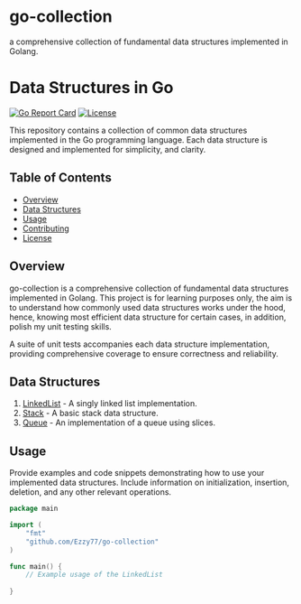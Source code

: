 # go-collection
a comprehensive collection of fundamental data structures implemented in Golang.

# Data Structures in Go

[![Go Report Card](https://goreportcard.com/badge/github.com/yourusername/your-repo)](https://goreportcard.com/report/github.com/yourusername/your-repo)
[![License](https://img.shields.io/badge/license-MIT-blue.svg)](https://opensource.org/licenses/MIT)

This repository contains a collection of common data structures implemented in the Go programming language. Each data structure is designed and implemented for simplicity, and clarity.

## Table of Contents

- [Overview](#overview)
- [Data Structures](#data-structures)
- [Usage](#usage)
- [Contributing](#contributing)
- [License](#license)

## Overview

go-collection is a comprehensive collection of fundamental data structures implemented in Golang. This project is for learning purposes only, the aim is to understand how commonly used data structures works under the hood, hence, knowing most efficient data structure for certain cases, in addition, polish my unit testing skills.

A suite of unit tests accompanies each data structure implementation, providing comprehensive coverage to ensure correctness and reliability. 

## Data Structures

1. [LinkedList](./linkedlist.go) - A singly linked list implementation.
2. [Stack](./stack.go) - A basic stack data structure.
3. [Queue](./queue.go) - An implementation of a queue using slices.


## Usage

Provide examples and code snippets demonstrating how to use your implemented data structures. Include information on initialization, insertion, deletion, and any other relevant operations.

```go
package main

import (
	"fmt"
	"github.com/Ezzy77/go-collection"
)

func main() {
	// Example usage of the LinkedList
	
}

